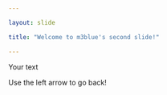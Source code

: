 ```yaml
---

layout: slide

title: "Welcome to m3blue's second slide!"

---
```


Your text

Use the left arrow to go back!
